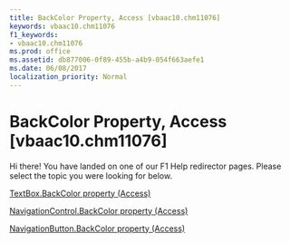 ```yaml
---
title: BackColor Property, Access [vbaac10.chm11076]
keywords: vbaac10.chm11076
f1_keywords:
- vbaac10.chm11076
ms.prod: office
ms.assetid: db877006-0f89-455b-a4b9-054f663aefe1
ms.date: 06/08/2017
localization_priority: Normal
---
```



# BackColor Property, Access [vbaac10.chm11076]

Hi there! You have landed on one of our F1 Help redirector pages. Please select the topic you were looking for below.

[TextBox.BackColor property (Access)](http://msdn.microsoft.com/library/7880c596-7a47-39b6-74ad-8036355a8e0f%28Office.15%29.aspx)

[NavigationControl.BackColor property (Access)](http://msdn.microsoft.com/library/d765586f-9454-756d-b6eb-b61bdde9ea16%28Office.15%29.aspx)

[NavigationButton.BackColor property (Access)](http://msdn.microsoft.com/library/6649513b-a692-ef90-2fc8-cfb7b7671b35%28Office.15%29.aspx)

